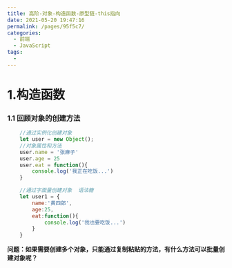 ```yaml
---
title: 高阶-对象-构造函数-原型链-this指向
date: 2021-05-20 19:47:16
permalink: /pages/95f5c7/
categories:
  - 前端
  - JavaScript
tags:
  - 
---
```




#   

# 1.构造函数

### 1.1 回顾对象的创建方法

```js
    //通过实例化创建对象
    let user = new Object();
    //对象属性和方法
    user.name = '张麻子'
    user.age = 25
    user.eat = function(){
        console.log('我正在吃饭...')
    }

    //通过字面量创建对象  语法糖
    let user1 = {
        name:'黄四郎',
        age:25,
        eat:function(){
            console.log('我也要吃饭...')
        }
    }

```

**问题：如果需要创建多个对象，只能通过复制粘贴的方法，有什么方法可以批量创建对象呢？**

